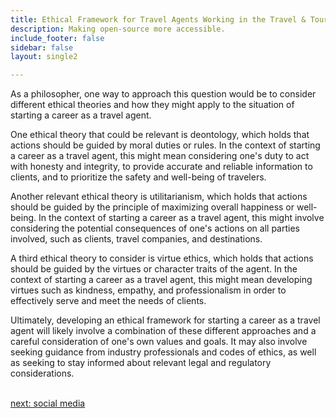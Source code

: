 ```yaml
---
title: Ethical Framework for Travel Agents Working in the Travel & Tours  Industry
description: Making open-source more accessible.
include_footer: false
sidebar: false
layout: single2

---
```


<p>
As a philosopher, one way to approach this question would be to consider different ethical theories and how they might apply to the situation of starting a career as a travel agent.

One ethical theory that could be relevant is deontology, which holds that actions should be guided by moral duties or rules. In the context of starting a career as a travel agent, this might mean considering one's duty to act with honesty and integrity, to provide accurate and reliable information to clients, and to prioritize the safety and well-being of travelers.

Another relevant ethical theory is utilitarianism, which holds that actions should be guided by the principle of maximizing overall happiness or well-being. In the context of starting a career as a travel agent, this might involve considering the potential consequences of one's actions on all parties involved, such as clients, travel companies, and destinations.

A third ethical theory to consider is virtue ethics, which holds that actions should be guided by the virtues or character traits of the agent. In the context of starting a career as a travel agent, this might mean developing virtues such as kindness, empathy, and professionalism in order to effectively serve and meet the needs of clients.

Ultimately, developing an ethical framework for starting a career as a travel agent will likely involve a combination of these different approaches and a careful consideration of one's own values and goals. It may also involve seeking guidance from industry professionals and codes of ethics, as well as seeking to stay informed about relevant legal and regulatory considerations.

<br>
<a href="https://workdojos.com/travelagents/social">next: social media</a>
</p>
